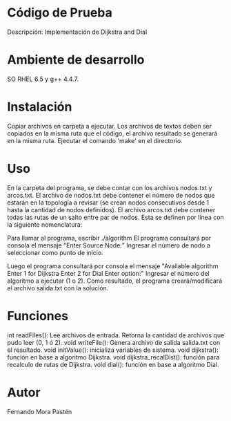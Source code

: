 # Código de Prueba
Descripción: Implementación de Dijkstra and Dial


# Ambiente de desarrollo
SO RHEL 6.5 y g++ 4.4.7.


# Instalación
Copiar archivos en carpeta a ejecutar.
Los archivos de textos deben ser copiados en la misma ruta que el código, el archivo resultado se generará en la misma ruta.
Ejecutar el comando 'make' en el directorio.


# Uso
En la carpeta del programa, se debe contar con los archivos nodos.txt y arcos.txt.
El archivo de nodos.txt debe contener el número de nodos que estarán en la topología a revisar (se crean nodos consecutivos desde 1 hasta la cantidad de nodos definidos).
El archivo arcos.txt debe contener todas las rutas de un salto entre par de nodos. Esta se definen por línea con la siguiente nomenclatura: <nodo origen> <nodo destino> <costo o distancia de la ruta>

Para llamar al programa, escribir ./algorithm
El programa consultará por consola el mensaje 
"Enter Source Node:"
Ingresar el número de nodo a seleccionar como punto de inicio.

Luego el programa consultará por consola el mensaje 
"Available algorithm
Enter 1 for Dijkstra
Enter 2 for Dial
Enter option:" 
Ingresar el número del algoritmo a ejecutar (1 o 2).
Como resultado, el programa creará/modificará el archivo salida.txt con la solución.


# Funciones
int readFiles(): Lee archivos de entrada. Retorna la cantidad de archivos que pudo leer (0, 1 ó 2).
void writeFile(): Genera archivo de salida salida.txt con el resultado.
void initValue(): inicializa variables de sistema.
void dijkstra(): función en base a algoritmo Dijkstra.
void dijkstra_recalDist(): función para recalculo de rutas de Dijkstra.
void dial(): función en base a algoritmo Dial.

# Autor
Fernando Mora Pastén
